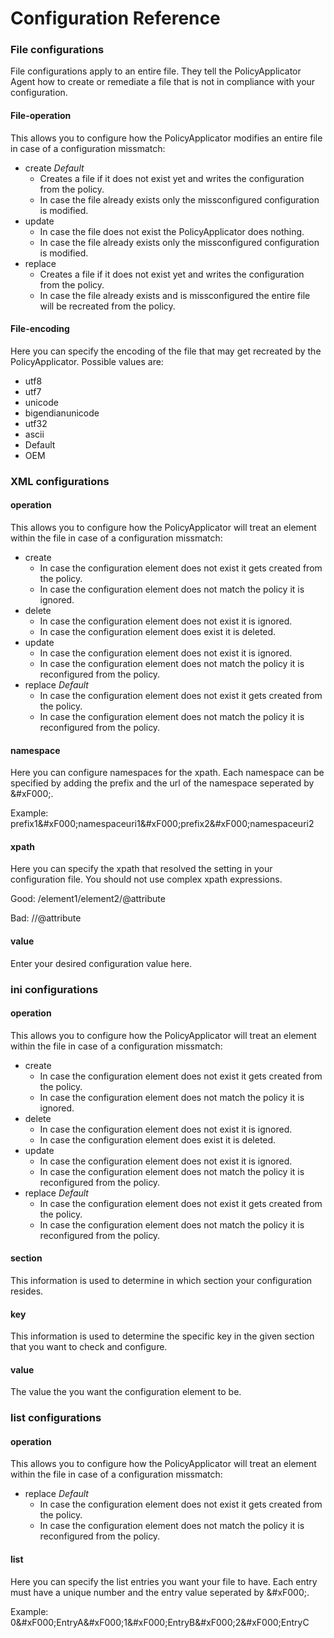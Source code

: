 # Configuration Reference
### File configurations
File configurations apply to an entire file. They tell the PolicyApplicator Agent how to create or remediate a file that is not in compliance with your configuration.
#### File-operation
This allows you to configure how the PolicyApplicator modifies an entire file in case of a configuration missmatch:
* create <em>Default</em>
   * Creates a file if it does not exist yet and writes the configuration from the policy.
   * In case the file already exists only the missconfigured configuration is modified.
* update
   * In case the file does not exist the PolicyApplicator does nothing.
   * In case the file already exists only the missconfigured configuration is modified.
* replace
   * Creates a file if it does not exist yet and writes the configuration from the policy.
   * In case the file already exists and is missconfigured the entire file will be recreated from the policy.

#### File-encoding
Here you can specify the encoding of the file that may get recreated by the PolicyApplicator. Possible values are:
* utf8
* utf7
* unicode
* bigendianunicode
* utf32
* ascii
* Default
* OEM

### XML configurations
#### operation
This allows you to configure how the PolicyApplicator will treat an element within the file in case of a configuration missmatch:
* create
   * In case the configuration element does not exist it gets created from the policy.
   * In case the configuration element does not match the policy it is ignored.
* delete
   * In case the configuration element does not exist it is ignored.
   * In case the configuration element does exist it is deleted.
* update
   * In case the configuration element does not exist it is ignored.
   * In case the configuration element does not match the policy it is reconfigured from the policy.
* replace <em>Default</em>
   * In case the configuration element does not exist it gets created from the policy.
   * In case the configuration element does not match the policy it is reconfigured from the policy.

#### namespace
Here you can configure namespaces for the xpath. Each namespace can be specified by adding the prefix and the url of the namespace seperated by &amp;#xF000;.

Example: prefix1&amp;#xF000;namespaceuri1&amp;#xF000;prefix2&amp;#xF000;namespaceuri2

#### xpath
Here you can specify the xpath that resolved the setting in your configuration file. You should not use complex xpath expressions.

Good: /element1/element2/@attribute

Bad: //@attribute

#### value
Enter your desired configuration value here.

### ini configurations
#### operation
This allows you to configure how the PolicyApplicator will treat an element within the file in case of a configuration missmatch:
* create
   * In case the configuration element does not exist it gets created from the policy.
   * In case the configuration element does not match the policy it is ignored.
* delete
   * In case the configuration element does not exist it is ignored.
   * In case the configuration element does exist it is deleted.
* update
   * In case the configuration element does not exist it is ignored.
   * In case the configuration element does not match the policy it is reconfigured from the policy.
* replace <em>Default</em>
   * In case the configuration element does not exist it gets created from the policy.
   * In case the configuration element does not match the policy it is reconfigured from the policy.

#### section
This information is used to determine in which section your configuration resides.

#### key
This information is used to determine the specific key in the given section that you want to check and configure.

#### value
The value the you want the configuration element to be.

### list configurations

#### operation
This allows you to configure how the PolicyApplicator will treat an element within the file in case of a configuration missmatch:
* replace <em>Default</em>
   * In case the configuration element does not exist it gets created from the policy.
   * In case the configuration element does not match the policy it is reconfigured from the policy.

#### list
Here you can specify the list entries you want your file to have. Each entry must have a unique number and the entry value seperated by &amp;#xF000;.

Example: 0&amp;#xF000;EntryA&amp;#xF000;1&amp;#xF000;EntryB&amp;#xF000;2&amp;#xF000;EntryC
